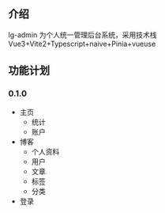 ## 介绍

lg-admin 为个人统一管理后台系统，采用技术栈Vue3+Vite2+Typescript+naive+Pinia+vueuse

## 功能计划

### 0.1.0

* 主页
  + 统计
  + 账户
* 博客
  + 个人资料
  + 用户
  + 文章
  + 标签
  + 分类
* 登录
